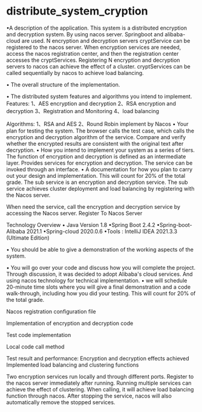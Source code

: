 # distribute_system_cryption
•A description of the application.
This system is a distributed encryption and decryption system. By using nacos server. Springboot and alibaba-cloud are used. N encryption and decryption servers cryptService can be registered to the nacos server. When encryption services are needed, access the nacos registration center, and then the registration center accesses the cryptServices. Registering N encryption and decryption servers to nacos can achieve the effect of a cluster. cryptServices can be called sequentially by nacos to achieve load balancing.

 • The overall structure of the implementation. 


• The distributed system features and algorithms you intend to implement.
Features:
1、AES encryption and decryption
2、RSA encryption and decryption
3、Registration and Monitoring
4、load balancing

Algorithms:
1、RSA and AES
2、Round Robin implement by Nacos 
• Your plan for testing the system. 
 The browser calls the test case, which calls the encryption and decryption algorithm of the service. Compare and verify whether the encrypted results are consistent with the original text after decryption.
• How you intend to implement your system as a series of tiers. 
 The function of encryption and decryption is defined as an intermediate layer. Provides services for encryption and decryption. The service can be invoked through an interface.
• A documentation for how you plan to carry out your design and implementation. This will count for 20% of the total grade. 
The sub service is an encryption and decryption service. The sub service achieves cluster deployment and load balancing by registering with the Nacos server.

When need the service, call the encryption and decryption service by accessing the Nacos server.
Register To Nacos Server

Technology Overview
• Java Version   1.8
•Spring Boot   2.4.2
•Spring-boot-Alibaba   2021.1
•Spring-cloud  2020.0.6
•Tools : IntelliJ IDEA 2021.3.3 (Ultimate Edition) 


• You should be able to give a demonstration of the working aspects of the system.

 • You will go over your code and discuss how you will complete the project.
Through discussion, it was decided to adopt Alibaba's cloud services. And using nacos technology for technical implementation.
 • we will schedule 20-minute time slots where you will give a final demonstration and a code walk-through, including how you did your testing. This will count for 20% of the total grade.

Nacos registration configuration file 




Implementation of encryption and decryption code


Test code implementation

Local code call method

Test result and performance:
Encryption and decryption effects achieved
Implemented load balancing and clustering functions

Two encryption services run locally and through different ports. Register to the nacos server immediately after running. Running multiple services can achieve the effect of clustering. When calling, it will achieve load balancing function through nacos. After stopping the service, nacos will also automatically remove the stopped services.
